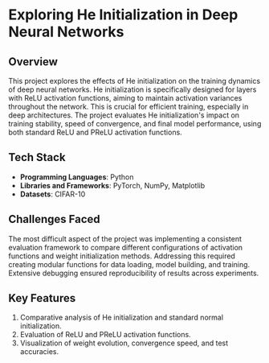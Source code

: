 # Exploring He Initialization in Deep Neural Networks

## Overview
This project explores the effects of He initialization on the training dynamics of deep neural networks. He initialization is specifically designed for layers with ReLU activation functions, aiming to maintain activation variances throughout the network. This is crucial for efficient training, especially in deep architectures. The project evaluates He initialization's impact on training stability, speed of convergence, and final model performance, using both standard ReLU and PReLU activation functions.

## Tech Stack
- **Programming Languages**: Python
- **Libraries and Frameworks**: PyTorch, NumPy, Matplotlib
- **Datasets**: CIFAR-10

## Challenges Faced
The most difficult aspect of the project was implementing a consistent evaluation framework to compare different configurations of activation functions and weight initialization methods. Addressing this required creating modular functions for data loading, model building, and training. Extensive debugging ensured reproducibility of results across experiments.

## Key Features
1. Comparative analysis of He initialization and standard normal initialization.
2. Evaluation of ReLU and PReLU activation functions.
3. Visualization of weight evolution, convergence speed, and test accuracies.

